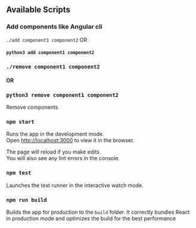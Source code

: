 ## Available Scripts

### Add components like Angular cli
`./add component1 component2`
 OR
#### `python3 add component1 component2`



### `./remove component1 component2`
#### OR
### `python3 remove component1 component2`

Remove components<br>

### `npm start`

Runs the app in the development mode.<br>
Open [http://localhost:3000](http://localhost:3000) to view it in the browser.

The page will reload if you make edits.<br>
You will also see any lint errors in the console.

### `npm test`

Launches the test runner in the interactive watch mode.

### `npm run build`

Builds the app for production to the `build` folder.
It correctly bundles React in production mode and optimizes the build for the best performance
